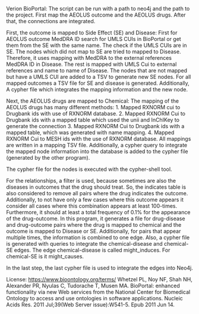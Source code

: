 Verion BioPortal: 
The script can be run with a path to neo4j and the path to the project.
First map the AEOLUS outcome and the AEOLUS drugs. After that, the connections are integrated.

First, the outcome is mapped to Side Effect (SE) and Disease:
    First for AEOLUS outcome MedDRA ID search for UMLS CUIs in BioPortal or get them from the SE with the same name. The check if the UMLS CUIs are in SE. 
    The nodes which did not map to SE are tried to mapped to Disease. Therefore, it uses mapping with MedDRA to the external references MedDRA ID in Disease. The rest is mapped with UMLS Cui to external references and name to name of Disease. 
    The nodes that are not mapped but have a UMLS CUI are added to a TSV to generate new SE nodes.
    For all mapped outcomes a TSV file for SE and disease is generated. Additionally, A cypher file which integrates the mapping information and the new node.

Next, the AEOLUS drugs are mapped to Chemical:
    The mapping of the AEOLUS drugs has many different methods:
    1. Mapped RXNORM cui to Drugbank ids with use of RXNORM database.
    2. Mapped RXNORM Cui to Drugbank ids with a mapped table which used the unii and InChIKey to generate the connection
    3. Mapped RXNORM Cui to Drugbank ids with a mapped table, which was generated with name mapping. 
    4. Mapped RXNORM Cui to MESH ids with the use of RXNORM database.
    All mappings are written in a mapping TSV file. Additionally, a cypher query to integrate the mapped node information into the database is added to the cypher file (generated by the other program).

The cypher file for the nodes is executed with the cypher-shell tool.

For the relationships, a filter is used, because sometimes are also the diseases in outcomes that the drug should treat.
So, the indicates table is also considered to remove all pairs where the drug indicates the outcome.
Additionally, to not have only a few cases where this outcome appears it consider all cases where this combination appears at least 100-times.
Furthermore, it should at least a total frequency of 0.1% for the appearance of the drug-outcome. 
In this program, it generates a file for drug-disease and drug-outcome pairs where the drug is mapped to chemical and the outcome is mapped to Disease or SE.
Additionally, for pairs that appear multiple times, the information is combined to one edge. Also, a cypher file is generated with queries to integrate the chemical-disease and chemical-SE edges. The edge chemical-disease is called might_induces. For chemical-SE is it might_causes.

In the last step, the last cypher file is used to integrate the edges into Neo4j.


License: https://www.bioontology.org/terms/
Whetzel PL, Noy NF, Shah NH, Alexander PR, Nyulas C, Tudorache T, Musen MA. BioPortal: enhanced functionality via new Web services from the National Center for Biomedical Ontology to access and use ontologies in software applications. Nucleic Acids Res. 2011 Jul;39(Web Server issue):W541-5. Epub 2011 Jun 14.
